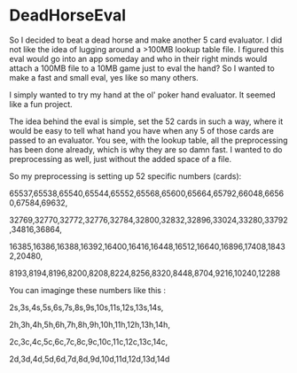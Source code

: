 # DeadHorseEval

So I decided to beat a dead horse and make another 5 card evaluator. I did not like the idea of lugging around a >100MB lookup table file. I figured this eval would go into an app someday and who in their right minds would attach a 100MB file to a 10MB game just to eval the hand?
So I wanted to make a fast and small eval, yes like so many others. 

I simply wanted to try my hand at the ol' poker hand evaluator. It seemed like a fun project.

The idea behind the eval is simple, set the 52 cards in such a way, where it would be easy to tell what hand you have when any 5 of those cards are passed to an evaluator.
You see, with the lookup table, all the preprocessing has been done already, which is why they are so damn fast. I wanted to do preprocessing as well, just without the added space of a file.

So my preprocessing is setting up 52 specific numbers (cards):

65537,65538,65540,65544,65552,65568,65600,65664,65792,66048,66560,67584,69632,

32769,32770,32772,32776,32784,32800,32832,32896,33024,33280,33792,34816,36864,

16385,16386,16388,16392,16400,16416,16448,16512,16640,16896,17408,18432,20480,

8193,8194,8196,8200,8208,8224,8256,8320,8448,8704,9216,10240,12288



You can imaginge these numbers like this :

2s,3s,4s,5s,6s,7s,8s,9s,10s,11s,12s,13s,14s,

2h,3h,4h,5h,6h,7h,8h,9h,10h,11h,12h,13h,14h,

2c,3c,4c,5c,6c,7c,8c,9c,10c,11c,12c,13c,14c,

2d,3d,4d,5d,6d,7d,8d,9d,10d,11d,12d,13d,14d
				  


